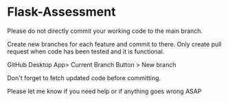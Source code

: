 # Flask-Assessment
Please do not directly commit your working code to the main branch. 



Create new branches for each feature and commit to there. Only create pull request when code has been tested and it is functional.


GitHub Desktop App> Current Branch Button > New branch


Don't forget to fetch updated code before committing.

Please let me know if you need help or if anything goes wrong ASAP
